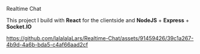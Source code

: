 Realtime Chat

This project I build with **React** for the clientside and **NodeJS** + **Express** + **Socket.IO**



https://github.com/lalalalaLars/Realtime-Chat/assets/91459426/39c1a267-4b9d-4a6b-bda5-c4af66aad2cf

